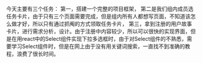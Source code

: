 今天主要有三个任务：
第一，搭建一个完整的项目框架，
第二是我们组内成员选任务卡片，由于只有三个页面需要完成，但是组内所有人都想写页面，不知道该怎么做才好，所以只有通过抓阄的方式领取任务卡片，
第三，拿到注册的用户故事卡片，进行需求分析，设计。由于注册中内容较少，所以可以很快的实现界面，但是在用react中的Select组件实现下拉多选框时，由于对Select组件的不熟悉，需要学习Select组件时，但是在网上由于没有用关键词搜索，一直找不到准确的教程，浪费了很长时间。
